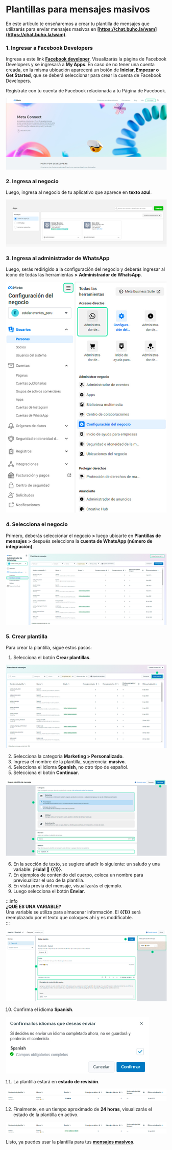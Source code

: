 # Plantillas para mensajes masivos  

En este artículo te enseñaremos a crear tu plantilla de mensajes que utilizarás para enviar mensajes masivos en **[https://chat.buho.la/wam](https://chat.buho.la/wam)**.  

### 1. Ingresar a Facebook Developers  

Ingresa a este link **[Facebook developer](https://developers.facebook.com/?locale=es_ES)**. Visualizarás la página de Facebook Developers y se ingresará a **My Apps**. En caso de no tener una cuenta creada, en la misma ubicación aparecerá un botón de **Iniciar, Empezar o Get Started**, que se deberá seleccionar para crear la cuenta de Facebook Developers.  

Regístrate con tu cuenta de Facebook relacionada a tu Página de Facebook.  

![Alt text](img/plantillasm_01.jpg)  

### 2. Ingresa al negocio  

Luego, ingresa al negocio de tu aplicativo que aparece en **texto azul**.  

![Alt text](img/plantillasm_02.jpg)  

### 3. Ingresa al administrador de WhatsApp  

Luego, serás redirigido a la configuración del negocio y deberás ingresar al ícono de todas las herramientas **>** **Administrador de WhatsApp**.  

![Alt text](img/plantillasm_03.jpg)  

### 4. Selecciona el negocio  

Primero, deberás seleccionar el negocio **>** luego ubicarte en **Plantillas de mensajes** **>** después selecciona la **cuenta de WhatsApp (número de integración)**.  

![Alt text](img/plantillasm_04.jpg)  

### 5. Crear plantilla  

Para crear la plantilla, sigue estos pasos:  

1. Selecciona el botón **Crear plantillas**.  

![Alt text](img/plantillasm_05.jpg)  

2. Selecciona la categoría **Marketing > Personalizado**.  
3. Ingresa el nombre de la plantilla, sugerencia: **masivo**.  
4. Selecciona el idioma **Spanish**, no otro tipo de español.  
5. Selecciona el botón **Continuar**.  

![Alt text](img/plantillasm_06.jpg)  

6. En la sección de texto, se sugiere añadir lo siguiente: un saludo y una variable: **¡Hola! 👋 \{\{1\}\}**.  
7. En ejemplos de contenido del cuerpo, coloca un nombre para previsualizar el uso de la plantilla.  
8. En vista previa del mensaje, visualizarás el ejemplo.  
9. Luego selecciona el botón **Enviar**.  

:::info  
**¿QUÉ ES UNA VARIABLE?**  
Una variable se utiliza para almacenar información. El **\{\{1\}\}** será reemplazado por el texto que coloques ahí y es modificable.  
:::  

![Alt text](img/plantillasm_07.jpg)  

10. Confirma el idioma **Spanish**.  

![Alt text](img/plantillasm_08.jpg)  

11. La plantilla estará en **estado de revisión**.  

![Alt text](img/plantillasm_09.jpg)  

12. Finalmente, en un tiempo aproximado de **24 horas**, visualizarás el estado de la plantilla en activo.  

![Alt text](img/plantillasm_10.jpg)  

Listo, ya puedes usar la plantilla para tus **[mensajes masivos](../herramientas-adicionales/Mensajes-masivos.md)**.